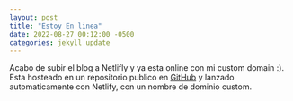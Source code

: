 ```yaml
---
layout: post
title: "Estoy En linea"
date: 2022-08-27 00:12:00 -0500
categories: jekyll update
---
```


Acabo de subir el blog a Netlifly y ya esta online con mi custom domain :).
Esta hosteado en un repositorio publico en [GitHub](https://github.com/FranciscoTrigo/YamiFrankc-blog) y lanzado automaticamente con Netlify, con un nombre de dominio custom.
